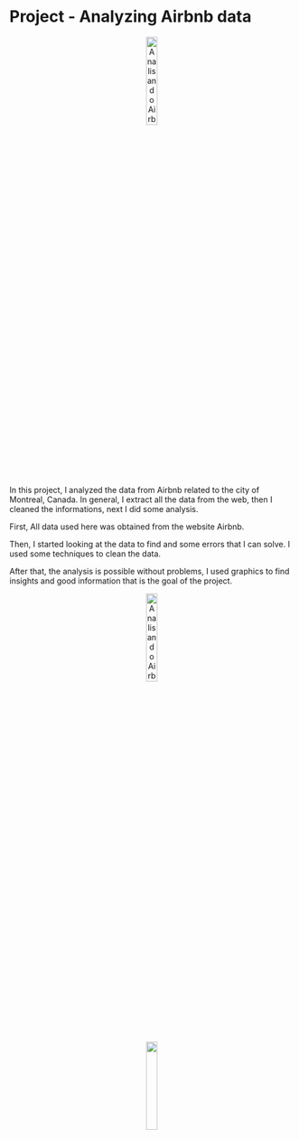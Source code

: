 # Project - Analyzing Airbnb data

<center><img alt="Analisando Airbnb" width="20%" src="https://www.area360.com.au/wp-content/uploads/2017/09/airbnb-logo.jpg"></center>

In this project, I analyzed the data from Airbnb related to the city of Montreal, Canada. 
In general, I extract all the data from the web, then I cleaned the informations, next I did some analysis.

First, All data used here was obtained from the website Airbnb.

Then, I started looking at the data to find and some errors that I can solve. I used some techniques to clean the data.

After that, the analysis is possible without problems, I used graphics to find insights and good information that is the goal of the project.

<p align="center"><img alt="Analisando Airbnb" width="20%" src="https://www.area360.com.au/wp-content/uploads/2017/09/airbnb-logo.jpg"></p>

<p align="center">
  <img src="Analisando Airbnb" width="20%" src="https://www.area360.com.au/wp-content/uploads/2017/09/airbnb-logo.jpg">
</p>

